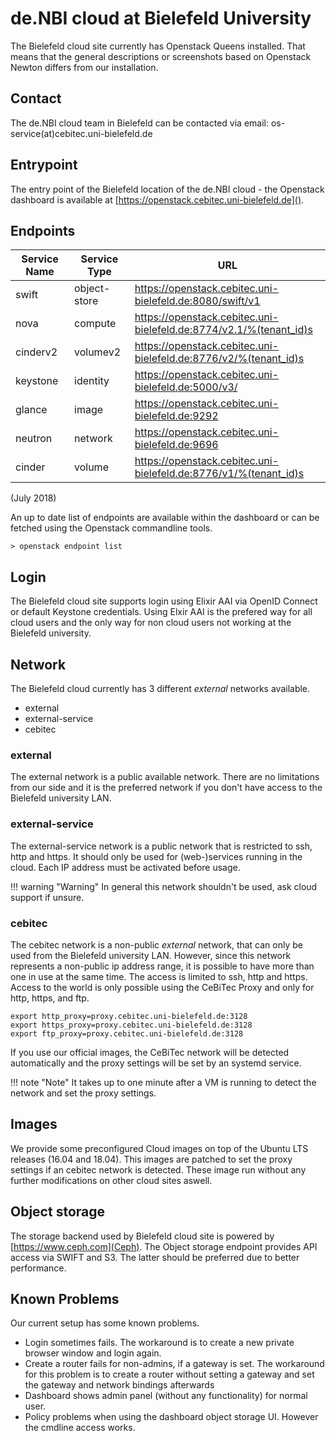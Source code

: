 # de.NBI cloud at Bielefeld University

The Bielefeld cloud site currently has Openstack Queens installed. That means that the general descriptions or screenshots based on Openstack Newton differs from our installation. 

## Contact
The de.NBI cloud team in Bielefeld can be contacted via email: os-service(at)cebitec.uni-bielefeld.de


## Entrypoint
The entry point of the Bielefeld location of the de.NBI cloud  - the Openstack dashboard is available at [https://openstack.cebitec.uni-bielefeld.de]().

## Endpoints


| Service Name | Service Type |  URL |    
|--------------|--------------|------|                                                
| swift        | object-store | https://openstack.cebitec.uni-bielefeld.de:8080/swift/v1 |
| nova         | compute      | https://openstack.cebitec.uni-bielefeld.de:8774/v2.1/%(tenant_id)s |
| cinderv2     | volumev2     | https://openstack.cebitec.uni-bielefeld.de:8776/v2/%(tenant_id)s   |
| keystone     | identity     | https://openstack.cebitec.uni-bielefeld.de:5000/v3/            |
| glance       | image        | https://openstack.cebitec.uni-bielefeld.de:9292                    |
| neutron      | network      | https://openstack.cebitec.uni-bielefeld.de:9696                    |
| cinder       | volume       | https://openstack.cebitec.uni-bielefeld.de:8776/v1/%(tenant_id)s   |


(July 2018)

An up to date list of endpoints are available within the dashboard or can be fetched using the Openstack commandline tools.

```
> openstack endpoint list
```

## Login
The Bielefeld cloud site supports login using Elixir AAI via OpenID Connect or default Keystone credentials. Using Elxir AAI is the prefered way for all cloud users and the only way for non cloud users not working at the Bielefeld university. 


## Network

The Bielefeld cloud currently has 3 different _external_ networks available.

- external
- external-service
- cebitec

### external

The external network is a public available network. There are no limitations from our side and it is the preferred network if you don't have access to the Bielefeld university LAN. 

### external-service

The external-service network is a public network that is restricted to ssh, http and https. It should only be used for (web-)services running in the cloud. Each IP address must be activated before usage.

!!! warning "Warning"
    In general this network shouldn't be used, ask cloud support if unsure.

### cebitec

The cebitec network is a non-public _external_ network, that can only be used from the Bielefeld university LAN. However, since this network represents a non-public ip address range, it is possible to have more than one in use at the same time. The access is limited to ssh, http and https. Access to the world is only possible using the CeBiTec Proxy and only for http, https, and ftp.

```
export http_proxy=proxy.cebitec.uni-bielefeld.de:3128
export https_proxy=proxy.cebitec.uni-bielefeld.de:3128
export ftp_proxy=proxy.cebitec.uni-bielefeld.de:3128
```

If you use our official images, the CeBiTec network will be detected automatically and the proxy settings will be set by an systemd service.

!!! note "Note" 
    It takes up to one minute after a VM is running to detect the network and set the proxy settings.

## Images
We provide some preconfigured Cloud images on top of the Ubuntu LTS releases (16.04 and 18.04). This images are patched to set the proxy settings if an  cebitec network is detected. These image run without any further modifications on other cloud sites aswell.

## Object storage
The storage backend used by Bielefeld cloud site is powered by [https://www.ceph.com](Ceph). The Object storage endpoint provides API access via SWIFT and S3. The latter should be preferred due to better performance.

## Known Problems

Our current setup has some known problems.

- Login sometimes fails. The workaround is to create a new private browser window and login again.
- Create a router fails for non-admins, if a gateway is set. The workaround for this problem is to create a router without setting a gateway and  set the gateway and network bindings afterwards
- Dashboard shows admin panel (without any functionality) for normal user.
- Policy problems when using the dashboard object storage UI. However the cmdline access works.
